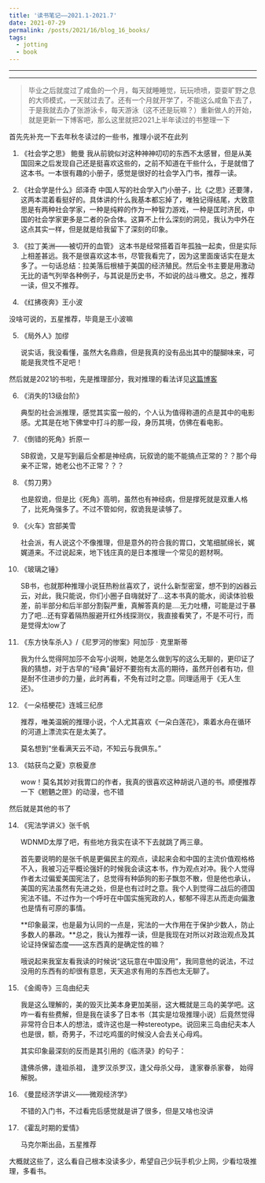 ```yaml
---
title: '读书笔记——2021.1-2021.7'
date: 2021-07-29
permalink: /posts/2021/16/blog_16_books/
tags:
  - jotting
  - book
---
```


---

---



> 毕业之后就度过了咸鱼的一个月，每天就睡睡觉，玩玩喷喷，耍耍旷野之息的大师模式，一天就过去了。还有一个月就开学了，不能这么咸鱼下去了，于是我就去办了张游泳卡，每天游泳（这不还是玩嘛？）重新做人的开始，就是更新一下博客吧，那么这里就把2021上半年读过的书整理一下

首先先补充一下去年秋冬读过的一些书，推理小说不在此列
1. 《社会学之思》 鲍曼
    我从前貌似对这种神神叨叨的东西不太感冒，但是从美国回来之后发现自己还是挺喜欢这些的，之前不知道在干些什么，于是就借了这本书。一本很有趣的小册子，感觉是很好的社会学入门书，推荐一读。

2. 《社会学是什么》邱泽奇
    中国人写的社会学入门小册子，比《之思》还要薄，这两本混着看挺好的。具体讲的什么我基本都忘掉了，唯独记得结尾，大致意思是有两种社会学家，一种是纯粹的作为一种智力游戏，一种是匡时济民，中国的社会学家更多是二者的杂合体。这算不上什么深刻的洞见，我认为中外在这点其实一样，但是就是给我留下了深刻的印象。

3. 《拉丁美洲——被切开的血管》
    这本书是经常搭着百年孤独一起卖，但是实际上相差甚远。我不是很喜欢这本书，尽管我看完了，因为这里面废话实在是太多了。一句话总结：拉美落后根植于美国的经济殖民。然后全书主要是用激动无比的语气列举各种例子，与其说是历史书，不如说的战斗檄文。总之，推荐一读，但又不推荐。

4. 《红拂夜奔》王小波

  没啥可说的，五星推荐，毕竟是王小波嘛

5. 《局外人》加缪

   说实话，我没看懂，虽然大名鼎鼎，但是我真的没有品出其中的醍醐味来，可能是我灵性不足吧！

然后就是2021的书啦，先是推理部分，我对推理的看法详见[这篇博客](https://qiuyoungwang.github.io//posts/2021/15/blog_15_detective/)

6. 《消失的13级台阶》

   典型的社会派推理，感觉其实蛮一般的，个人认为值得称道的点是其中的电影感。尤其是在地下佛堂中打斗的那一段，身历其境，仿佛在看电影。

7. 《倒错的死角》折原一

   SB叙诡，又是写到最后全都是神经病，玩叙诡的能不能搞点正常的？？那个母亲不正常，她老公也不正常？？？

8. 《剪刀男》

   也是叙诡，但是比《死角》高明，虽然也有神经病，但是撑死就是双重人格了，比死角强多了。不过不管如何，叙诡我是读够了。

9. 《火车》宫部美雪

   社会派，有人说这个不像推理，但是意外的符合我的胃口，文笔细腻绵长，娓娓道来。不过说起来，地下钱庄真的是日本推理一个常见的题材啊。

10. 《玻璃之锤》

    SB书，也就那种推理小说狂热粉丝喜欢了，说什么新型密室，想不到的凶器云云，对此，我只能说，你们小圈子自嗨就好了...这本书真的能水，阅读体验极差，前半部分和后半部分割裂严重，真解答真的是....无力吐槽，可能是过于暴力了吧...还有穿着隔热服避开红外线探测仪，我直接看笑了，不是不可行，而是觉得太low了

11. 《东方快车杀人》/《尼罗河的惨案》阿加莎 $\cdot$​ 克里斯蒂

    我为什么觉得阿加莎不会写小说啊，她是怎么做到写的这么无聊的，更印证了我的猜想，对于古早的“经典”最好不要抱有太高的期待，虽然开创者有功，但是耐不住进步的力量，此时再看，不免有过时之意。同理适用于《无人生还》。

12. 《一朵桔梗花》连城三纪彦

    推荐，唯美温婉的推理小说，个人尤其喜欢《一朵白莲花》，乘着水舟在循环的河道上漂流实在是太美了。

    莫名想到“坐看满天云不动，不知云与我俱东。”

13. 《姑获鸟之夏》京极夏彦

    wow！莫名其妙对我胃口的作者，我真的很喜欢这种胡说八道的书。顺便推荐一下《魍魉之匣》的动漫，也不错

然后就是其他的书了

14. 《宪法学讲义》张千帆

    WDNMD太厚了吧，有些地方我实在读不下去就跳了两三章。

    首先要说明的是张千帆是更偏民主的观点，读起来会和中国的主流价值观格格不入，我被习近平概论强奸的时候我会读这本书，作为观点对冲。我个人觉得作者太过偏爱美国宪法了，总觉得有种舔狗的影子飘忽不散，但是他也承认，美国的宪法虽然有先进之处，但是也有过时之意。我个人到觉得二战后的德国宪法不错。不过作为一个呼吁在中国实施宪政的人，郁郁不得志从而走向偏激也是情有可原的事情。

    **印象最深，也是最为认同的一点是，宪法的一大作用在于保护少数人，防止多数人的暴政。**总之，我认为推荐一读，但是我现在对所以对政治观点及其论证持保留态度——这东西真的是确定性的嘛？

    哦说起来我室友看我读的时候说“这玩意在中国没用”，我同意他的说法，不过没用的东西有的却很有意思，天天追求有用的东西也太无聊了。

15. 《金阁寺》三岛由纪夫

    我是这么理解的，美的毁灭比美本身更加美丽，这大概就是三岛的美学吧。这咋一看有些费解，但是我在读多了日本书（其实是垃圾推理小说）后竟然觉得非常符合日本人的想法，或许这也是一种stereotype。说回来三岛由纪夫本人也是很，额，奇男子，不过吃鸡蛋的时候没人会去关心母鸡。

    其实印象最深刻的反而是其引用的《临济录》的句子：

    逢佛杀佛，逢祖杀祖，
    逢罗汉杀罗汉，逢父母杀父母，
    逢家眷杀家眷，
    始得解脱。

16. 《曼昆经济学讲义——微观经济学》

    不错的入门书，不过看完后感觉就是讲了很多，但是又啥也没讲

17. 《霍乱时期的爱情》

    马克尔斯出品，五星推荐

大概就这些了，这么看自己根本没读多少，希望自己少玩手机少上网，少看垃圾推理，多看书。